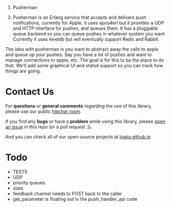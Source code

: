 1. Pusherman

1. Pusherman is an Erlang service that accepts and delivers push notifications, currently for Apple. It uses apns4erl but it provides a UDP and HTTP interface for pushes, and queues them. It has a pluggable queue backend so you can queue pushes in whatever system you want. Currently it uses leveldb but will eventually support Redis and Rabbit.

The idea with pusherman is you want to abstract away the calls to apple and queue up your pushes. Say you have a lot of pushes and want to manage connections to apple, etc. The goal is for this to be the place to do that. We'll add some graphical UI and statsd support so you can track how things are going.

Contact Us
==========

For **questions** or **general comments** regarding the use of this library, please use our public
[hipchat room](https://www.hipchat.com/gpBpW3SsT).

If you find any **bugs** or have a **problem** while using this library, please [open an issue](https://github.com/inaka/pusherman/issues/new) in this repo (or a pull request :)).

And you can check all of our open-source projects at [inaka.github.io](http://inaka.github.io)


Todo
====

* TESTS
* UDP
* priority queues
* stats
* feedback channel needs to POST back to the caller
* get_parameter is floating out in the push_handler_api code
